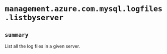 # `management.azure.com.mysql.logfiles.listbyserver`

## `summary`
List all the log files in a given server.


